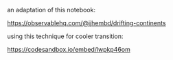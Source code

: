 an adaptation of this notebook:

https://observablehq.com/@jjhembd/drifting-continents

using this technique for cooler transition:

https://codesandbox.io/embed/lwpkp46om
